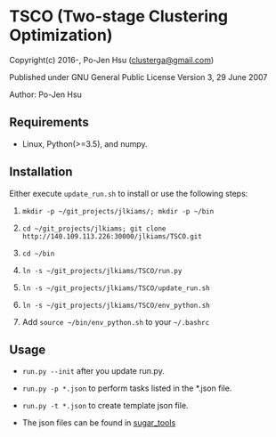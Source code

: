 TSCO (Two-stage Clustering Optimization)
========================================

Copyright(c) 2016-, Po-Jen Hsu (clusterga@gmail.com)                           

Published under GNU General Public License Version 3, 29 June 2007

Author: Po-Jen Hsu


Requirements
------------

* Linux, Python(>=3.5), and numpy.


Installation
------------

Either execute `update_run.sh` to install or use the following steps:

1. `mkdir -p ~/git_projects/jlkiams/; mkdir -p ~/bin`

2. `cd ~/git_projects/jlkiams; git clone http://140.109.113.226:30000/jlkiams/TSCO.git`

3. `cd ~/bin`

4. `ln -s ~/git_projects/jlkiams/TSCO/run.py` 

5. `ln -s ~/git_projects/jlkiams/TSCO/update_run.sh` 

6. `ln -s ~/git_projects/jlkiams/TSCO/env_python.sh` 

7. Add `source ~/bin/env_python.sh` to your `~/.bashrc`


Usage
-----

* `run.py --init` after you update run.py.

* `run.py -p *.json` to perform tasks listed in the *.json file.

* `run.py -t *.json` to create template json file.

* The json files can be found in [sugar_tools](http://140.109.113.226:30000/jlkiams/sugar_tools)
